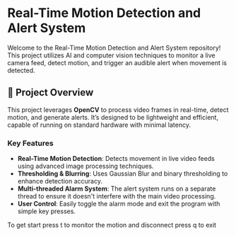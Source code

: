 # Real-Time Motion Detection and Alert System

Welcome to the Real-Time Motion Detection and Alert System repository! This project utilizes AI and computer vision techniques to monitor a live camera feed, detect motion, and trigger an audible alert when movement is detected.

## 🚀 Project Overview

This project leverages **OpenCV** to process video frames in real-time, detect motion, and generate alerts. It’s designed to be lightweight and efficient, capable of running on standard hardware with minimal latency.

### Key Features

- **Real-Time Motion Detection**: Detects movement in live video feeds using advanced image processing techniques.
- **Thresholding & Blurring**: Uses Gaussian Blur and binary thresholding to enhance detection accuracy.
- **Multi-threaded Alarm System**: The alert system runs on a separate thread to ensure it doesn't interfere with the main video processing.
- **User Control**: Easily toggle the alarm mode and exit the program with simple key presses.

To get start 
  press t to monitor the motion and disconnect 
  press q to exit
